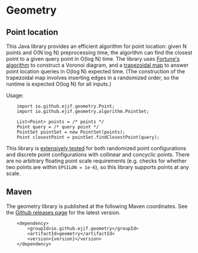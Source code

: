 # Geometry

## Point location

This Java library provides an efficient algorithm for point location: given N points and O(N log N) preprocessing time, the algorithm can find the closest point to a given query point in O(log N) time. The library uses [Fortune's algorithm](http://www.cs.sfu.ca/~binay/813.2011/Fortune.pdf) to construct a Voronoi diagram, and a [trapezoidal map](https://www.ti.inf.ethz.ch/ew/lehre/CG12/lecture/Chapter%209.pdf) to answer point location queries in O(log N) expected time. (The construction of the trapezoidal map involves inserting edges in a randomized order, so the runtime is expected O(log N) for all inputs.)

Usage:

        import io.github.ejif.geometry.Point;
        import io.github.ejif.geometry.algorithm.PointSet;

        List<Point> points = /* points */
        Point query = /* query point */
        PointSet pointSet = new PointSet(points);
        Point closestPoint = pointSet.findClosestPoint(query);

This library is [extensively tested](geometry/src/test/java/io/github/ejif/geometry/algorithm) for both randomized point configurations and discrete point configurations with collinear and concyclic points. There are no arbitrary floating point scale requirements (e.g. checks for whether two points are within `EPSILON = 1e-6`), so this library supports points at any scale.

## Maven

The geometry library is published at the following Maven coordinates. See the [Github releases page](https://github.com/ejif/geometry/releases) for the latest version.

        <dependency>
            <groupId>io.github.ejif.geometry</groupId>
            <artifactId>geometry</artifactId>
            <version>{version}</version>
        </dependency>


